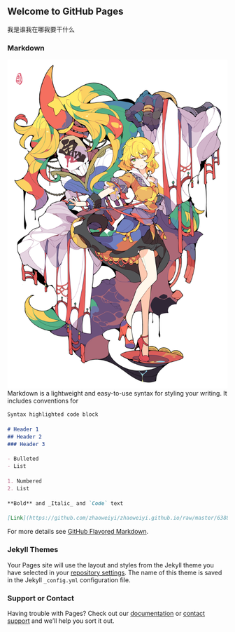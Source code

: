 ## Welcome to GitHub Pages

我是谁我在哪我要干什么

### Markdown

![Image](https://github.com/zhaoweiyi/zhaoweiyi.github.io/raw/master/63884041_p0.png)
Markdown is a lightweight and easy-to-use syntax for styling your writing. It includes conventions for

```markdown
Syntax highlighted code block

# Header 1
## Header 2
### Header 3

- Bulleted
- List

1. Numbered
2. List

**Bold** and _Italic_ and `Code` text

[Link](https://github.com/zhaoweiyi/zhaoweiyi.github.io/raw/master/63884041_p0.png) and ![Image](https://github.com/zhaoweiyi/zhaoweiyi.github.io/raw/master/63884041_p0.png)
```

For more details see [GitHub Flavored Markdown](https://guides.github.com/features/mastering-markdown/).

### Jekyll Themes

Your Pages site will use the layout and styles from the Jekyll theme you have selected in your [repository settings](https://github.com/zhaoweiyi/zhaoweiyi.github.io/settings). The name of this theme is saved in the Jekyll `_config.yml` configuration file.

### Support or Contact

Having trouble with Pages? Check out our [documentation](https://help.github.com/categories/github-pages-basics/) or [contact support](https://github.com/contact) and we’ll help you sort it out.
